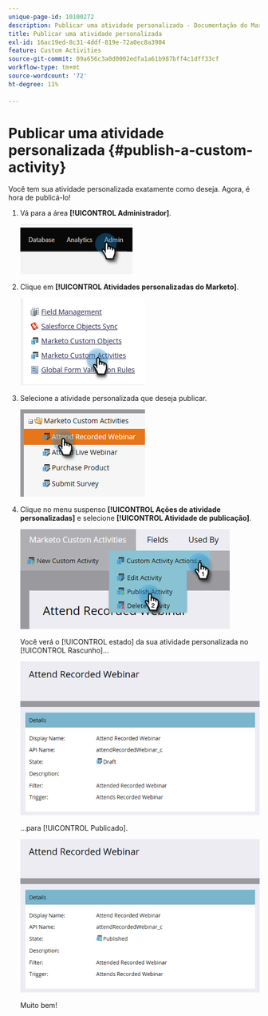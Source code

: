 ```yaml
---
unique-page-id: 10100272
description: Publicar uma atividade personalizada - Documentação do Marketo - Documentação do produto
title: Publicar uma atividade personalizada
exl-id: 16ac19ed-8c31-4ddf-819e-72a0ec8a3904
feature: Custom Activities
source-git-commit: 09a656c3a0d0002edfa1a61b987bff4c1dff33cf
workflow-type: tm+mt
source-wordcount: '72'
ht-degree: 11%

---
```


# Publicar uma atividade personalizada {#publish-a-custom-activity}

Você tem sua atividade personalizada exatamente como deseja. Agora, é hora de publicá-lo!

1. Vá para a área **[!UICONTROL Administrador]**.

   ![](assets/publish-a-custom-activity-1.png)

1. Clique em **[!UICONTROL Atividades personalizadas do Marketo]**.

   ![](assets/publish-a-custom-activity-2.png)

1. Selecione a atividade personalizada que deseja publicar.

   ![](assets/publish-a-custom-activity-3.png)

1. Clique no menu suspenso **[!UICONTROL Ações de atividade personalizadas]** e selecione **[!UICONTROL Atividade de publicação]**.

   ![](assets/publish-a-custom-activity-4.png)

   Você verá o [!UICONTROL estado] da sua atividade personalizada no [!UICONTROL Rascunho]...

   ![](assets/publish-a-custom-activity-5.png)

   ...para [!UICONTROL Publicado].

   ![](assets/publish-a-custom-activity-6.png)

   Muito bem!
